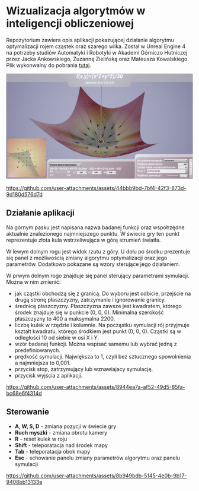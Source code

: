 # Wizualizacja algorytmów w inteligencji obliczeniowej

Repozytorium zawiera opis aplikacji pokazującej działanie algorytmu optymalizacji rojem cząstek oraz szarego wilka. Został w Unreal Engine 4 na potrzeby studiów Automatyki i Robotyki w Akademi Górniczo Hutniczej przez Jacka Ankowskiego, Zuzannę Zielińską oraz Mateusza Kowalskiego. Plik wykonwalny do pobrania [tutaj](https://drive.google.com/file/d/16x_TZzQPa83Vd9F1KRvu027RZfsLp43B/view?usp=drive_link).
<p align="center">
<img src="https://github.com/Zuzanna-Zielinska/Wizualizacja-algorytm-w-inteligencji-obliczeniowej/blob/main/images/i1.png" width="700"/>
</p>

https://github.com/user-attachments/assets/44bbb9bd-7bf4-42f3-873d-9d180d576d7d

## Działanie aplikacji

Na górnym pasku jest napisana nazwa badanej funkcji oraz współrzędne aktualnie znalezionego najmniejszego punktu. W świecie gry ten punkt reprezentuje złota kula wstrzeliwująca w górę strumień światła.

W lewym dolnym rogu jest widok rzutu z góry. U dołu po środku prezentuje się panel z możliwością zmiany algorytmu optymalizacji oraz jego parametrów. Dodatkowo pokazane są wzory sterujące jego działaniem.

W prwym dolnym rogo znajduje się panel sterujący parametrami symulacji. Można w nim zmienić: 
 - jak cząstki obchodzą się z granicą. Do wyboru jest odbicie, przejście na drugą stronę płaszczyzny, zatrzymanie i ignorowanie granicy.
 - średnicę płaszczyzny. Płaszczyzna zawsze jest kwadratem, którego środek znajduje się w punkcie (0, 0, 0). Minimalna szerokość płaszczyzny to 400 a maksymalna 2200.
 - liczbę kulek w rzędzie i kolumnie. Na począstku symulacji rój przyjmuje kształt kwadratu, którego środkiem jest punkt (0, 0, 0). Cząstki są w odległości 10 od siebie w osi X i Y.
 - wzór badanej funkcji. Można wspisać samemu lub wybrać jedną z predefiniowanych.
 - prędkość symulacji. Największa to 1, czyli bez sztucznego spowolnienia a najmniejsza to 0,001.
 - przycisk stop, zatrzymujący lub wznawiajacy symulację.
 - przycisk wyjścia z aplikacji.

https://github.com/user-attachments/assets/8944ea7a-af52-49d5-85fa-bc68e6f4314d

## Sterowanie
- <b>A, W, S, D</b> - zmiana pozycji w świecie gry
- <b>Ruch myszki</b> - zmiana obrotu kamery
- <b>R</b> - reset kulek w roju
- <b>Shift</b> - teleporatacja nad środek mapy
- <b>Tab</b> - teleporatacja obok mapy
- <b>Esc</b> - schowanie panelu zmiany parametrów algorytmu oraz panelu symulacji

https://github.com/user-attachments/assets/8b949bdb-5145-4e0b-9b17-9408bb13133e
